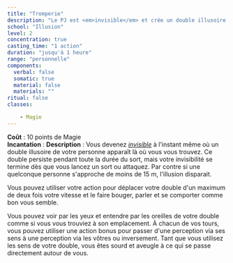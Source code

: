 ```yaml
---
title: "Tromperie"
description: "Le PJ est <em>invisible</em> et crée un double illusoire de lui-même."
school: "Illusion"
level: 2
concentration: true
casting_time: "1 action"
duration: "jusqu'à 1 heure"
range: "personnelle"
components:
  verbal: false
  somatic: true
  material: false
  materials: ""
ritual: false
classes:

    - Magie
---
```

**Coût** : 10 points de Magie   
**Incantation** : 
**Description** : Vous devenez [_invisible_](/gerer-la-sante-du-personnage/#invisible) à l'instant même où un double illusoire de votre personne apparaît là où vous vous trouvez. Ce double persiste pendant toute la durée du sort, mais votre invisibilité se termine dès que vous lancez un sort ou attaquez. Par contre si une quelconque personne s'approche de moins de 15 m, l'illusion disparait.  

Vous pouvez utiliser votre action pour déplacer votre double d'un maximum de deux fois votre vitesse et le faire bouger, parler et se comporter comme bon vous semble.

Vous pouvez voir par les yeux et entendre par les oreilles de votre double comme si vous vous trouviez à son emplacement. À chacun de vos tours, vous pouvez utiliser une action bonus pour passer d'une perception via ses sens à une perception via les vôtres ou inversement. Tant que vous utilisez les sens de votre double, vous êtes sourd et aveugle à ce qui se passe directement autour de vous.
